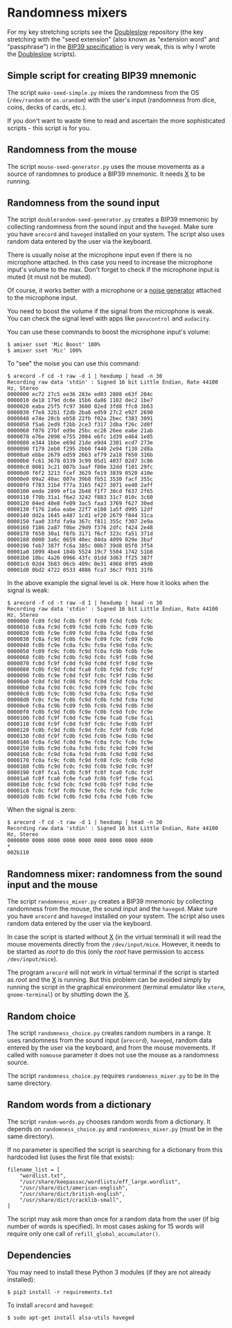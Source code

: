 # Randomness mixers

For my key stretching scripts see the [Doubleslow](https://github.com/vstoykovbg/doubleslow) repository (the key stretching with the "seed extension" (also known as "extension word" and "passphrase") in the [BIP39 specification](https://github.com/bitcoin/bips/blob/master/bip-0039.mediawiki) is very weak, this is why I wrote the [Doubleslow](https://github.com/vstoykovbg/doubleslow) scripts).

## Simple script for creating BIP39 mnemonic

The script `make-seed-simple.py` mixes the randomness from the OS (`/dev/random` or `os.urandom`) with the user's input (randomness from dice, coins, decks of cards, etc.).

If you don't want to waste time to read and ascertain the more sophisticated scripts - this script is for you. 

## Randomness from the mouse

The script `mouse-seed-generator.py` uses the mouse movements as a source of randomnes to produce a BIP39 mnemonic. It needs [X](https://en.wikipedia.org/wiki/X_Window_System) to be running.

## Randomness from the sound input

The script `doublerandom-seed-generator.py` creates a BIP39 mnemonic by collecting randomness from the sound input and the `haveged`. Make sure you have `arecord` and `haveged` installed on your system. The script also uses random data entered by the user via the keyboard.

There is usually noise at the microphone input even if there is no microphone attached. In this case you need to increase the microphone input's volume to the max. Don't forget to check if the microphone input is muted (it must not be muted).

Of course, it works better with a microphone or a [noise generator](https://www.google.com/search?q=simple+noise+generator+circuit) attached to the microphone input.

You need to boost the volume if the signal from the microphone is weak. You can check the signal level with apps like `pavucontrol` and `audacity`.

You can use these commands to boost the microphone input's volume:

```
$ amixer sset 'Mic Boost' 100%
$ amixer sset 'Mic' 100%
```

To "see" the noise you can use this command:

```
$ arecord -f cd -t raw -d 1 | hexdump | head -n 30
Recording raw data 'stdin' : Signed 16 bit Little Endian, Rate 44100 Hz, Stereo
0000000 ec72 27c5 ee36 283e ed03 2808 e63f 204c
0000010 de18 179d dc0e 15b6 da86 1102 dec2 1be7
0000020 eaba 25f5 fc97 3600 02ed 3fd8 ffc0 3b63
0000030 f7e8 32b1 f2db 2ba6 ed59 27c2 e92f 2690
0000040 e74e 20cb eb58 22fb f02a 2bec f383 3091
0000050 f5a6 2ed9 f2bb 2ce3 f317 2dba f26c 2d0f
0000060 f076 27bf ed9e 25bc ec26 26ee ea6e 21ab
0000070 e76e 2098 e755 2004 e6fc 1d39 e464 1e85
0000080 e344 1bbe e69d 21de e9d4 2301 ecd7 273e
0000090 f179 2eb0 f295 2bb0 f440 2e94 f130 2d8a
00000a0 ebbe 2679 ed59 2663 ef79 2a18 f650 316b
00000b0 fc61 3678 0339 3c99 05d1 4037 02d7 3c86
00000c0 0081 3c21 007b 3aaf f80e 32dd f101 29fc
00000d0 f6f2 3213 fcef 3629 fe19 3839 0520 410e
00000e0 09a2 40ac 007e 39b8 fb51 3530 facf 355c
00000f0 f783 31b4 f77a 3165 f427 3071 ee40 2aff
0000100 eede 2899 ef1a 2b48 f1f7 30cd f637 2f65
0000110 f70b 31a1 f6e2 3242 f883 31c7 010c 3c60
0000120 04ed 40e8 fe09 3ac5 faa3 3769 f627 30ed
0000130 f176 2a6a eabe 22f7 e180 1a5f d995 12df
0000140 dd2a 1645 e487 1cd1 ef20 2679 f844 31ca
0000150 faa0 33fd fa9a 367c f811 355c f307 2e9a
0000160 f186 2a87 f0be 29d9 f376 2dfc f424 2e48
0000170 f650 30a1 f6fb 3171 f6cf 323c fa51 371d
0000180 0000 3a6c 0659 40ec 04da 4099 029e 3baf
0000190 feb7 387f fc6a 385c 00b7 39d8 05f0 3f54
00001a0 1099 4be4 184b 5524 19c7 5504 1742 51b8
00001b0 10bc 4a26 0966 43fc 01dd 3d63 ff25 387f
00001c0 02d4 3b83 06cb 409c 0e31 4968 0f05 49d0
00001d0 0bd2 4722 0533 4086 fca7 36c7 f931 31f6
```

In the above example the signal level is ok. Here how it looks when the signal is weak:


```
$ arecord -f cd -t raw -d 1 | hexdump | head -n 30
Recording raw data 'stdin' : Signed 16 bit Little Endian, Rate 44100 Hz, Stereo
0000000 fc09 fc9d fc0b fc9f fc09 fc9d fc0b fc9c
0000010 fc0a fc9d fc09 fc9d fc0b fc9c fc09 fc9b
0000020 fc0b fc9e fc09 fc9d fc0a fc9d fc0a fc9d
0000030 fc0a fc9d fc0b fc9e fc09 fc9c fc09 fc9b
0000040 fc0b fc9e fc0a fc9c fc0a fc9d fc0a fc9c
0000050 fc09 fc9c fc0b fc9d fc0a fc9b fc0b fc9e
0000060 fc0b fc9d fc0b fc9d fc0c fc9f fc0b fc9d
0000070 fc0d fc9f fc0d fc9d fc0d fc9f fc0d fc9e
0000080 fc0b fc9d fc0d fca0 fc0b fc9d fc0c fc9f
0000090 fc0b fc9e fc0d fc9f fc0c fc9f fc0b fc9d
00000a0 fc0d fc9d fc08 fc9c fc0d fc9d fc0a fc9c
00000b0 fc0a fc9d fc0c fc9d fc09 fc9c fc0c fc9d
00000c0 fc0b fc9c fc0b fc9d fc0a fc9c fc0a fc9d
00000d0 fc0c fc9e fc0b fc9d fc0b fc9d fc0a fc9d
00000e0 fc0a fc9b fc09 fc9b fc0b fc9d fc0b fc9d
00000f0 fc0b fc9d fc0b fc9e fc0b fc9d fc0c fc9e
0000100 fc0d fc9f fc0d fc9e fc0e fca0 fc0e fca1
0000110 fc0d fc9f fc0d fc9f fc0c fc9e fc0b fc9f
0000120 fc0b fc9d fc0b fc9d fc0c fc9f fc0b fc9d
0000130 fc0d fc9f fc0b fc9d fc0b fc9e fc0b fc9d
0000140 fc0a fc9d fc0d fc9e fc0a fc9c fc0c fc9e
0000150 fc0b fc9d fc0a fc9d fc0c fc9d fc09 fc9d
0000160 fc0c fc9d fc0a fc9d fc0b fc9d fc08 fc9d
0000170 fc0a fc9c fc0b fc9d fc08 fc9c fc0b fc9d
0000180 fc0b fc9d fc0c fc9d fc0b fc9d fc0c fc9f
0000190 fc0f fca1 fc0b fc9f fc0f fca0 fc0c fc9f
00001a0 fc0f fca0 fc0e fca0 fc0b fc9f fc0e fca1
00001b0 fc0c fc9d fc0c fc9d fc0b fc9f fc0d fc9e
00001c0 fc0c fc9f fc0b fc9e fc0c fc9e fc0c fc9e
00001d0 fc0b fc9d fc0b fc9d fc0a fc9d fc0b fc9e
```

When the signal is zero:

```
$ arecord -f cd -t raw -d 1 | hexdump | head -n 30
Recording raw data 'stdin' : Signed 16 bit Little Endian, Rate 44100 Hz, Stereo
0000000 0000 0000 0000 0000 0000 0000 0000 0000
*
002b110
```


## Randomness mixer: randomness from the sound input and the mouse

The script `randomness_mixer.py` creates a BIP39 mnemonic by collecting randomness from the mouse, the sound input and the `haveged`. Make sure you have `arecord` and `haveged` installed on your system. The script also uses random data entered by the user via the keyboard.

In case the script is started without [X](https://en.wikipedia.org/wiki/X_Window_System) (in the virtual terminal) it will read the mouse movements directly from the `/dev/input/mice`. However, it needs to be started as *root* to do this (only the *root* have permission to access `/dev/input/mice`).

The program `arecord` will not work in virtual terminal if the script is started as *root* and the [X](https://en.wikipedia.org/wiki/X_Window_System) is running. But this problem can be avoided simply by running the script in the graphical environment (terminal emulator like `xterm`, `gnome-terminal`) or by shutting down the [X](https://en.wikipedia.org/wiki/X_Window_System).

## Random choice

The script `randomness_choice.py` creates random numbers in a range. It uses randomness from the sound input (`arecord`), `haveged`, random data entered by the user via the keyboard, and from the mouse movements. If called with `nomouse` parameter it does not use the mouse as a randomness source.

The script `randomness_choice.py` requires `randomness_mixer.py` to be in the same directory.

## Random words from a dictionary

The script `random-words.py` chooses random words from a dictionary. It depends on `randomness_choice.py` and `randomness_mixer.py` (must be in the same directory).

If no parameter is specified the script is searching for a dictionary from this hardcoded list (uses the first file that exists):

```
filename_list = [
    "wordlist.txt",
    "/usr/share/keepassxc/wordlists/eff_large.wordlist",
    "/usr/share/dict/american-english",
    "/usr/share/dict/british-english",
    "/usr/share/dict/cracklib-small",
]
```

The script may ask more than once for a random data from the user (if big number of words is specified). In most cases asking for 15 words will require only one call of `refill_global_accumulator()`.

## Dependencies

You may need to install these Python 3 modules (if they are not already installed):

```
$ pip3 install -r requirements.txt
```

To install `arecord` and `haveged`:

```
$ sudo apt-get install alsa-utils haveged
```

